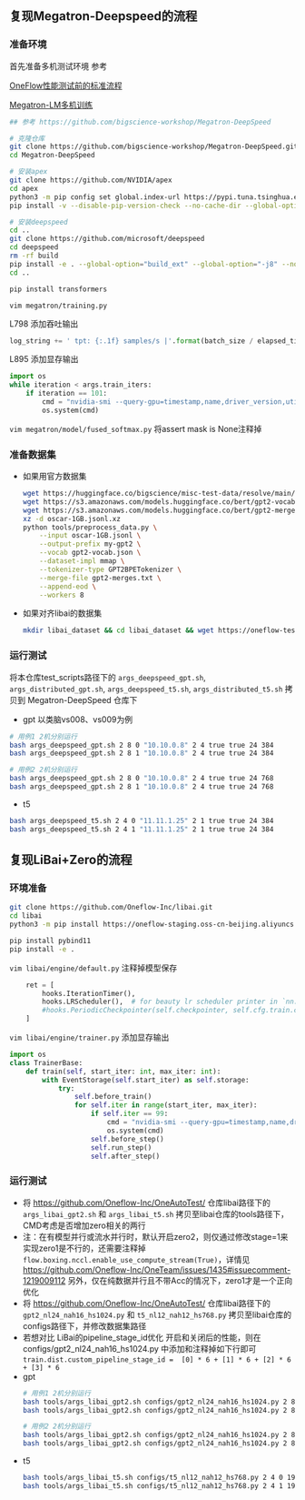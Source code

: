 ## 复现Megatron-Deepspeed的流程
### 准备环境

首先准备多机测试环境 参考

[OneFlow性能测试前的标准流程](https://github.com/Oneflow-Inc/OneTeam/issues/478)

[Megatron-LM多机训练](https://github.com/Oneflow-Inc/OneTeam/issues/328#issuecomment-820375669)

```bash
## 参考 https://github.com/bigscience-workshop/Megatron-DeepSpeed

# 克隆仓库
git clone https://github.com/bigscience-workshop/Megatron-DeepSpeed.git
cd Megatron-DeepSpeed

# 安装apex
git clone https://github.com/NVIDIA/apex
cd apex
python3 -m pip config set global.index-url https://pypi.tuna.tsinghua.edu.cn/simple
pip install -v --disable-pip-version-check --no-cache-dir --global-option="--cpp_ext" --global-option="--cuda_ext" ./

# 安装deepspeed
cd ..
git clone https://github.com/microsoft/deepspeed
cd deepspeed
rm -rf build
pip install -e . --global-option="build_ext" --global-option="-j8" --no-cache -v --disable-pip-version-check
cd ..

pip install transformers
```
`vim megatron/training.py` 

L798 添加吞吐输出
```python
log_string += ' tpt: {:.1f} samples/s |'.format(batch_size / elapsed_time_per_iteration)
```
L895 添加显存输出
```python
import os
while iteration < args.train_iters:
    if iteration == 101:
        cmd = "nvidia-smi --query-gpu=timestamp,name,driver_version,utilization.gpu,utilization.memory,memory.total,memory.free,memory.used --format=csv"
        os.system(cmd)
```

`vim megatron/model/fused_softmax.py` 将assert mask is None注释掉

### 准备数据集
- 如果用官方数据集
    ```bash
    wget https://huggingface.co/bigscience/misc-test-data/resolve/main/stas/oscar-1GB.jsonl.xz
    wget https://s3.amazonaws.com/models.huggingface.co/bert/gpt2-vocab.json
    wget https://s3.amazonaws.com/models.huggingface.co/bert/gpt2-merges.txt
    xz -d oscar-1GB.jsonl.xz
    python tools/preprocess_data.py \
        --input oscar-1GB.jsonl \
        --output-prefix my-gpt2 \
        --vocab gpt2-vocab.json \
        --dataset-impl mmap \
        --tokenizer-type GPT2BPETokenizer \
        --merge-file gpt2-merges.txt \
        --append-eod \
        --workers 8
    ```
- 如果对齐libai的数据集
    ```bash
    mkdir libai_dataset && cd libai_dataset && wget https://oneflow-test.oss-cn-beijing.aliyuncs.com/OneFlowAutoTest/libai/dataset/bert-base-chinese-vocab.txt && wget https://oneflow-test.oss-cn-beijing.aliyuncs.com/OneFlowAutoTest/libai/dataset/gpt2-merges.txt && wget https://oneflow-test.oss-cn-beijing.aliyuncs.com/OneFlowAutoTest/libai/dataset/gpt2-vocab.json && wget https://oneflow-test.oss-cn-beijing.aliyuncs.com/OneFlowAutoTest/libai/dataset/loss_compara_content_sentence.bin && wget https://oneflow-test.oss-cn-beijing.aliyuncs.com/OneFlowAutoTest/libai/dataset/loss_compara_content_sentence.idx && cd ..


### 运行测试
将本仓库test_scripts路径下的 `args_deepspeed_gpt.sh`, `args_distributed_gpt.sh`, `args_deepspeed_t5.sh`, `args_distributed_t5.sh` 拷贝到 Megatron-DeepSpeed 仓库下

- gpt
以类脑vs008、vs009为例
```bash
# 用例1 2机分别运行
bash args_deepspeed_gpt.sh 2 8 0 "10.10.0.8" 2 4 true true 24 384
bash args_deepspeed_gpt.sh 2 8 1 "10.10.0.8" 2 4 true true 24 384

# 用例2 2机分别运行
bash args_deepspeed_gpt.sh 2 8 0 "10.10.0.8" 2 4 true true 24 768
bash args_deepspeed_gpt.sh 2 8 1 "10.10.0.8" 2 4 true true 24 768
```

- t5
```bash
bash args_deepspeed_t5.sh 2 4 0 "11.11.1.25" 2 1 true true 24 384
bash args_deepspeed_t5.sh 2 4 1 "11.11.1.25" 2 1 true true 24 384
```


## 复现LiBai+Zero的流程
### 环境准备
```bash
git clone https://github.com/Oneflow-Inc/libai.git
cd libai
python3 -m pip install https://oneflow-staging.oss-cn-beijing.aliyuncs.com/canary/commit/55b822e4d3c88757d11077d7546981309125c73f/cu112/oneflow-0.8.0%2Bcu112.git.55b822e4-cp38-cp38-manylinux_2_17_x86_64.manylinux2014_x86_64.whl

pip install pybind11
pip install -e .
```
`vim libai/engine/default.py` 注释掉模型保存
```python
    ret = [
        hooks.IterationTimer(),
        hooks.LRScheduler(),  # for beauty lr scheduler printer in `nn.Graph` mode
        #hooks.PeriodicCheckpointer(self.checkpointer, self.cfg.train.checkpointer.period),
    ]
```
`vim libai/engine/trainer.py` 添加显存输出
```python
import os
class TrainerBase:
    def train(self, start_iter: int, max_iter: int):
        with EventStorage(self.start_iter) as self.storage:
            try:
                self.before_train()
                for self.iter in range(start_iter, max_iter):
                    if self.iter == 99:
                        cmd = "nvidia-smi --query-gpu=timestamp,name,driver_version,utilization.gpu,utilization.memory,memory.total,memory.free,memory.used --format=csv"
                        os.system(cmd)
                    self.before_step()
                    self.run_step()
                    self.after_step()
```
### 运行测试
- 将 https://github.com/Oneflow-Inc/OneAutoTest/ 仓库libai路径下的 `args_libai_gpt2.sh` 和 `args_libai_t5.sh` 拷贝至libai仓库的tools路径下，CMD考虑是否增加zero相关的两行
- 注：在有模型并行或流水并行时，默认开启zero2，则仅通过修改stage=1来实现zero1是不行的，还需要注释掉`flow.boxing.nccl.enable_use_compute_stream(True)`，详情见 https://github.com/Oneflow-Inc/OneTeam/issues/1435#issuecomment-1219009112 另外，仅在纯数据并行且不带Acc的情况下，zero1才是一个正向优化 
- 将 https://github.com/Oneflow-Inc/OneAutoTest/ 仓库libai路径下的 `gpt2_nl24_nah16_hs1024.py` 和 `t5_nl12_nah12_hs768.py` 拷贝至libai仓库的configs路径下，并修改数据集路径
- 若想对比 LiBai的pipeline_stage_id优化 开启和关闭后的性能，则在 configs/gpt2_nl24_nah16_hs1024.py 中添加和注释掉如下行即可
`train.dist.custom_pipeline_stage_id =  [0] * 6 + [1] * 6 + [2] * 6 + [3] * 6`
- gpt
    ```bash
    # 用例1 2机分别运行
    bash tools/args_libai_gpt2.sh configs/gpt2_nl24_nah16_hs1024.py 2 8 0 "10.10.0.8" 2 4 true true 24 384
    bash tools/args_libai_gpt2.sh configs/gpt2_nl24_nah16_hs1024.py 2 8 1 "10.10.0.8" 2 4 true true 24 384

    # 用例2 2机分别运行
    bash tools/args_libai_gpt2.sh configs/gpt2_nl24_nah16_hs1024.py 2 8 0 "10.10.0.8" 2 4 true true 24 768
    bash tools/args_libai_gpt2.sh configs/gpt2_nl24_nah16_hs1024.py 2 8 1 "10.10.0.8" 2 4 true true 24 768
    ```
- t5
    ```bash
    bash tools/args_libai_t5.sh configs/t5_nl12_nah12_hs768.py 2 4 0 192.168.1.25 2 1 true true 16 512
    bash tools/args_libai_t5.sh configs/t5_nl12_nah12_hs768.py 2 4 1 192.168.1.25 2 1 true true 16 512
    ```
